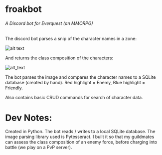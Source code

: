 # froakbot
###### A Discord bot for Everquest (an MMORPG)

The discord bot parses a snip of the character names in a zone:

![alt text](https://cdn.discordapp.com/attachments/617825237752479751/1175861016316358656/image.png?ex=656cc4e8&is=655a4fe8&hm=064098870915b8f663045b87ebcfa378e0cafa5d5a14762bdc3cd8ca84e5a3d7&)

And returns the class composition of the characters:

![alt_text](https://cdn.discordapp.com/attachments/617825237752479751/1175861244234842284/image.png?ex=656cc51f&is=655a501f&hm=f479a9c521b3195c50a2e8e91af8ab2d8e9b432f80a659a84e784d1093860bfa&)

The bot parses the image and compares the character names to a SQLite database (created by hand). Red highlight = Enemy, Blue highlight = Friendly.

Also contains basic CRUD commands for search of character data.

# Dev Notes:

Created in Python. The bot reads / writes to a local SQLite database. The image parsing library used is Pytesseract.
I built it so that my guildmates can assess the class composition of an enemy force, before charging into battle (we play on a PvP server).
